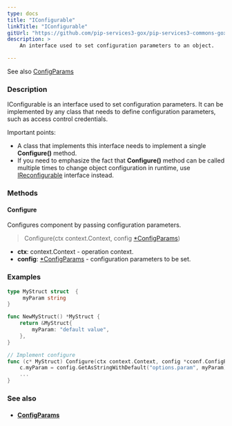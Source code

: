 ```yaml
---
type: docs
title: "IConfigurable"
linkTitle: "IConfigurable"
gitUrl: "https://github.com/pip-services3-gox/pip-services3-commons-gox"
description: > 
    An interface used to set configuration parameters to an object. 

---
```

See also [ConfigParams](../config_params)

### Description

IConfigurable is an interface used to set configuration parameters. It can be implemented by any class that needs to define configuration parameters, such as access control credentials. 

Important points:   

- A class that implements this interface needs to implement a single **Configure()** method.  
- If you need to emphasize the fact that **Configure()** method can be called multiple times 
to change object configuration in runtime, use [IReconfigurable](../ireconfigurable) interface instead.  

### Methods

#### Configure
Configures component by passing configuration parameters.

> Configure(ctx context.Context, config [*ConfigParams](../config_params))

- **ctx**: context.Context - operation context.
- **config**: [*ConfigParams](../config_params) - configuration parameters to be set.

### Examples

```go
type MyStruct struct  {
     myParam string 
}

func NewMyStruct() *MyStruct {
    return &MyStruct{
        myParam: "default value",
    },
}

// Implement configure
func (c* MyStruct) Configure(ctx context.Context, config *cconf.ConfigParams)  {
    c.myParam = config.GetAsStringWithDefault("options.param", myParam);
    ...
}
```
### See also
- #### [ConfigParams](../config_params)
